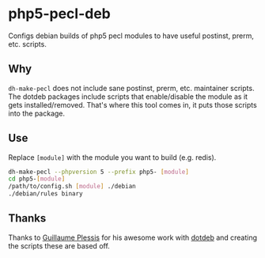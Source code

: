 php5-pecl-deb
=============

Configs debian builds of php5 pecl modules to have useful postinst, prerm, etc. scripts.

Why
---

`dh-make-pecl` does not include sane postinst, prerm, etc. maintainer scripts. The dotdeb packages include scripts that enable/disable the module as it gets installed/removed. That's where this tool comes in, it puts those scripts into the package.

Use
---

Replace `[module]` with the module you want to build (e.g. redis).

```bash
dh-make-pecl --phpversion 5 --prefix php5- [module]
cd php5-[module]
/path/to/config.sh [module] ./debian
./debian/rules binary
```

Thanks
------

Thanks to [Guillaume Plessis](https://github.com/gplessis/) for his awesome work with [dotdeb](http://www.dotdeb.org) and creating the scripts these are based off.
